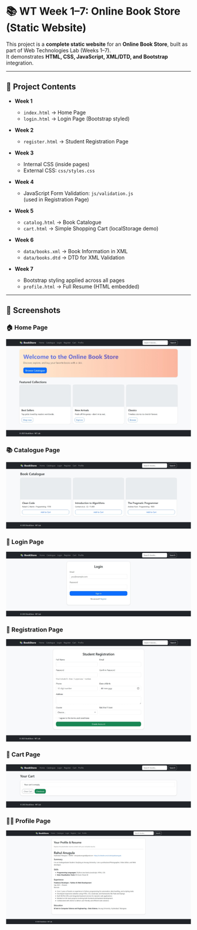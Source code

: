 # 📚 WT Week 1–7: Online Book Store (Static Website)

This project is a **complete static website** for an **Online Book Store**, built as part of Web Technologies Lab (Weeks 1–7).  
It demonstrates **HTML, CSS, JavaScript, XML/DTD, and Bootstrap** integration.

---

## 📂 Project Contents

- **Week 1**
  - `index.html` → Home Page
  - `login.html` → Login Page (Bootstrap styled)

- **Week 2**
  - `register.html` → Student Registration Page

- **Week 3**
  - Internal CSS (inside pages)
  - External CSS: `css/styles.css`

- **Week 4**
  - JavaScript Form Validation: `js/validation.js`  
    (used in Registration Page)

- **Week 5**
  - `catalog.html` → Book Catalogue  
  - `cart.html` → Simple Shopping Cart (localStorage demo)

- **Week 6**
  - `data/books.xml` → Book Information in XML  
  - `data/books.dtd` → DTD for XML Validation

- **Week 7**
  - Bootstrap styling applied across all pages  
  - `profile.html` → Full Resume (HTML embedded)  

---
## 📸 Screenshots

### 🏠 Home Page
![Home Page](images/home.jpeg)

### 📚 Catalogue Page
![Catalogue Page](images/catalogue.jpeg)

### 🔑 Login Page
![Login Page](images/login.jpeg)

### 📝 Registration Page
![Registration Page](images/registration.jpeg)

### 🛒 Cart Page
![Cart Page](images/cart.jpeg)

### 🧑‍🎓 Profile Page
![Profile Page](images/profile.jpeg)

